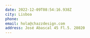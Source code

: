 ```yaml
---
date: 2022-12-09T08:54:16.938Z
city: Lisboa
phone:
email: hola@chazzdesign.com
address: José Abascal 45 Fl.5. 28020
---
```

